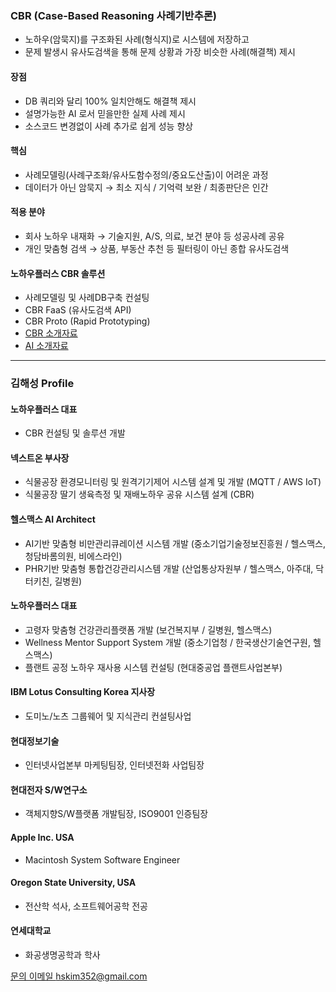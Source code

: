 ### CBR (Case-Based Reasoning 사례기반추론)
- 노하우(암묵지)를 구조화된 사례(형식지)로 시스템에 저장하고
- 문제 발생시 유사도검색을 통해 문제 상황과 가장 비슷한 사례(해결책) 제시
#### 장점
- DB 쿼리와 달리 100% 일치안해도 해결책 제시
- 설명가능한 AI 로서 믿을만한 실제 사례 제시
- 소스코드 변경없이 사례 추가로 쉽게 성능 향상
#### 핵심
- 사례모델링(사례구조화/유사도함수정의/중요도산출)이 어려운 과정
- 데이터가 아닌 암묵지 → 최소 지식 / 기억력 보완 / 최종판단은 인간
#### 적용 분야
- 회사 노하우 내재화 → 기술지원, A/S, 의료, 보건 분야 등 성공사례 공유
- 개인 맞춤형 검색 →  상품, 부동산 추천 등 필터링이 아닌 종합 유사도검색
#### 노하우플러스 CBR 솔루션
- 사례모델링 및 사례DB구축 컨설팅
- CBR FaaS (유사도검색 API)
- CBR Proto (Rapid Prototyping)
- [CBR 소개자료](/cbr-intro-v7.1.pdf)
- [AI 소개자료](/ai-intro-v4.1.pdf)
  
---
### 김해성 Profile
#### 노하우플러스 대표
- CBR 컨설팅 및 솔루션 개발
#### 넥스트온 부사장
- 식물공장 환경모니터링 및 원격기기제어 시스템 설계 및 개발 (MQTT / AWS IoT)
- 식물공장 딸기 생육측정 및 재배노하우 공유 시스템 설계 (CBR)
#### 헬스맥스 AI Architect
- AI기반 맞춤형 비만관리큐레이션 시스템 개발 (중소기업기술정보진흥원 / 헬스맥스, 청담바롬의원, 비에스라인)
- PHR기반 맞춤형 통합건강관리시스템 개발 (산업통상자원부 / 헬스맥스, 아주대, 닥터키친, 길병원)
#### 노하우플러스 대표
- 고령자 맞춤형 건강관리플랫폼 개발 (보건복지부 / 길병원, 헬스맥스)
- Wellness Mentor Support System 개발 (중소기업청 / 한국생산기술연구원, 헬스맥스)
- 플랜트 공정 노하우 재사용 시스템 컨설팅 (현대중공업 플랜트사업본부)
#### IBM Lotus Consulting Korea 지사장
- 도미노/노츠 그룹웨어 및 지식관리 컨설팅사업
#### 현대정보기술
- 인터넷사업본부 마케팅팀장, 인터넷전화 사업팀장
#### 현대전자 S/W연구소
- 객체지향S/W플랫폼 개발팀장, ISO9001 인증팀장
#### Apple Inc. USA
- Macintosh System Software Engineer
#### Oregon State University, USA
- 전산학 석사, 소프트웨어공학 전공
#### 연세대학교
- 화공생명공학과 학사

[문의 이메일 hskim352@gmail.com](mailto:hskim352@gmail.com)
